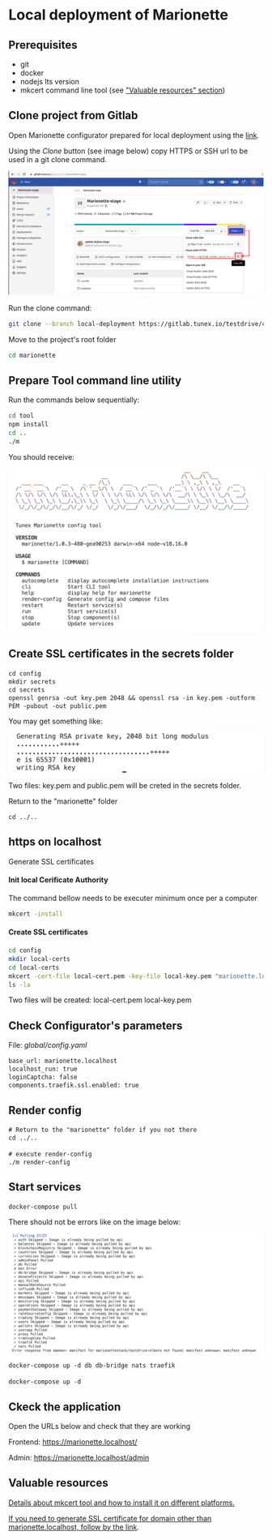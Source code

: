 # Local deployment of Marionette

## Prerequisites

- git
- docker
- nodejs lts version
- mkcert command line tool (see ["Valuable resources" section](#valuable_resources))

## Clone project from Gitlab

Open Marionette configurator prepared for local deployment using the [link](https://gitlab.tunex.io/testdrive/configurator/-/tree/local-deployment).

Using the _Clone_ button (see image below) copy HTTPS or SSH url to be used in a git clone command.

![clone path](clone_path.png "clone path")

Run the clone command:

```bash
git clone --branch local-deployment https://gitlab.tunex.io/testdrive/configurator.git marionette
```

Move to the project's root folder

```bash
cd marionette
```

## Prepare Tool command line utility

Run the commands below sequentially:

```bash
cd tool
npm install
cd ..
./m
```

You should receive:

![](marionette_pic.png)

## Create SSL certificates in the secrets folder

```
cd config
mkdir secrets
cd secrets
openssl genrsa -out key.pem 2048 && openssl rsa -in key.pem -outform PEM -pubout -out public.pem
```

You may get something like:

![](generated_secrets_keys.png)

Two files: key.pem and public.pem will be creted in the secrets folder.

Return to the "marionette" folder

```
cd ../..
```

## https on localhost

Generate SSL certificates

#### Init local Cerificate Authority

The command bellow needs to be executer minimum once per a computer

```bash
mkcert -install
```

#### Create SSL certificates

```bash
cd config
mkdir local-certs
cd local-certs
mkcert -cert-file local-cert.pem -key-file local-key.pem "marionette.localhost" "*.marionette.localhost"
ls -la
```

Two files will be created: local-cert.pem local-key.pem

## Check Configurator's parameters

File: _*global/config.yaml*_

```
base_url: marionette.localhost
localhost_run: true
loginCaptcha: false
components.traefik.ssl.enabled: true
```

## Render config

```
# Return to the "marionette" folder if you not there
cd ../..

# execute render-config
./m render-config
```

## Start services

```
docker-compose pull
```

There should not be errors like on the image below:

![](docker-compose_pull.png)

```
docker-compose up -d db db-bridge nats traefik

docker-compose up -d
```

## Ckeck the application

Open the URLs below and check that they are working

Frontend: https://marionette.localhost/

Admin: https://marionette.localhost/admin

## Valuable resources

[Details about mkcert tool and how to install it on different platforms.](https://github.com/FiloSottile/mkcert)

[If you need to generate SSL certificate for domain other than marionette.localhost, follow by the link](https://github.com/Heziode/traefik-v2-https-ssl-localhost/tree/master).
